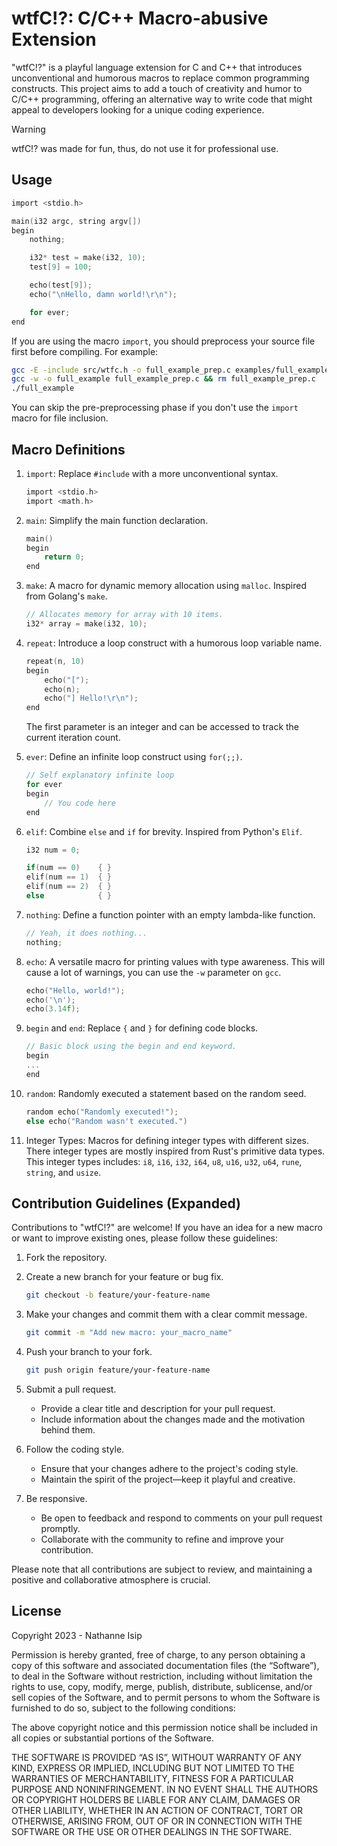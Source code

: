 # wtfC!?: C/C++ Macro-abusive Extension

"wtfC!?" is a playful language extension for C and C++ that introduces unconventional and humorous macros to replace common programming constructs. This project aims to add a touch of creativity and humor to C/C++ programming, offering an alternative way to write code that might appeal to developers looking for a unique coding experience.

> [!WARNING]
> wtfC!? was made for fun, thus, do not use it for professional use.

## Usage

```c
import <stdio.h>

main(i32 argc, string argv[])
begin
	nothing;

	i32* test = make(i32, 10);
	test[9] = 100;

	echo(test[9]);
	echo("\nHello, damn world!\r\n");

	for ever;
end
```

If you are using the macro `import`, you should preprocess your source file first before compiling. For example:

```bash
gcc -E -include src/wtfc.h -o full_example_prep.c examples/full_example.c
gcc -w -o full_example full_example_prep.c && rm full_example_prep.c
./full_example
```

You can skip the pre-preprocessing phase if you don't use the `import` macro for file inclusion.

## Macro Definitions

1. `import`: Replace `#include` with a more unconventional syntax.

    ```c
    import <stdio.h>
    import <math.h>
    ```

2. `main`: Simplify the main function declaration.

    ```c
    main()
    begin
        return 0;
    end
    ```

3. `make`: A macro for dynamic memory allocation using `malloc`. Inspired from Golang's `make`.

    ```c
    // Allocates memory for array with 10 items.
    i32* array = make(i32, 10);
    ```

4. `repeat`: Introduce a loop construct with a humorous loop variable name.

    ```c
    repeat(n, 10)
    begin
        echo("[");
        echo(n);
        echo("] Hello!\r\n");
    end
    ```

    The first parameter is an integer and can be accessed to track the current iteration count.

5. `ever`: Define an infinite loop construct using `for(;;)`.

    ```c
    // Self explanatory infinite loop
    for ever
    begin
        // You code here
    end
    ```

6. `elif`: Combine `else` and `if` for brevity. Inspired from Python's `Elif`.

    ```c
    i32 num = 0;

    if(num == 0)    { }
    elif(num == 1)  { }
    elif(num == 2)  { }
    else            { }
    ```

7. `nothing`: Define a function pointer with an empty lambda-like function.

    ```c
    // Yeah, it does nothing...
    nothing;
    ```

8. `echo`: A versatile macro for printing values with type awareness. This will cause a lot of warnings, you can use the `-w` parameter on `gcc`.

    ```c
    echo("Hello, world!");
    echo('\n');
    echo(3.14f);
    ```

9. `begin` and `end`: Replace `{` and `}` for defining code blocks.

    ```c
    // Basic block using the begin and end keyword.
    begin
    ...
    end
    ```

11. `random`: Randomly executed a statement based on the random seed.

    ```c
    random echo("Randomly executed!");
    else echo("Random wasn't executed.")
    ```

10. Integer Types: Macros for defining integer types with different sizes. There integer types are mostly inspired from Rust's primitive data types. This integer types includes: `i8`, `i16`, `i32`, `i64`, `u8`, `u16`, `u32`, `u64`, `rune`, `string`, and `usize`.

## Contribution Guidelines (Expanded)

Contributions to "wtfC!?" are welcome! If you have an idea for a new macro or want to improve existing ones, please follow these guidelines:

1. Fork the repository.
2. Create a new branch for your feature or bug fix.

    ```bash
    git checkout -b feature/your-feature-name
    ```

3. Make your changes and commit them with a clear commit message.

    ```bash
    git commit -m "Add new macro: your_macro_name"
    ```

4. Push your branch to your fork.

    ```bash
    git push origin feature/your-feature-name
    ```

5. Submit a pull request.
    - Provide a clear title and description for your pull request.
    - Include information about the changes made and the motivation behind them.

6. Follow the coding style.
    - Ensure that your changes adhere to the project's coding style.
    - Maintain the spirit of the project—keep it playful and creative.

7. Be responsive.
    - Be open to feedback and respond to comments on your pull request promptly.
    - Collaborate with the community to refine and improve your contribution.

Please note that all contributions are subject to review, and maintaining a positive and collaborative atmosphere is crucial.

## License

Copyright 2023 - Nathanne Isip

Permission is hereby granted, free of charge, to any person obtaining a copy of this software and associated documentation files (the “Software”), to deal in the Software without restriction, including without limitation the rights to use, copy, modify, merge, publish, distribute, sublicense, and/or sell copies of the Software, and to permit persons to whom the Software is furnished to do so, subject to the following conditions:

The above copyright notice and this permission notice shall be included in all copies or substantial portions of the Software.

THE SOFTWARE IS PROVIDED “AS IS”, WITHOUT WARRANTY OF ANY KIND, EXPRESS OR IMPLIED, INCLUDING BUT NOT LIMITED TO THE WARRANTIES OF MERCHANTABILITY, FITNESS FOR A PARTICULAR PURPOSE AND NONINFRINGEMENT. IN NO EVENT SHALL THE AUTHORS OR COPYRIGHT HOLDERS BE LIABLE FOR ANY CLAIM, DAMAGES OR OTHER LIABILITY, WHETHER IN AN ACTION OF CONTRACT, TORT OR OTHERWISE, ARISING FROM, OUT OF OR IN CONNECTION WITH THE SOFTWARE OR THE USE OR OTHER DEALINGS IN THE SOFTWARE.